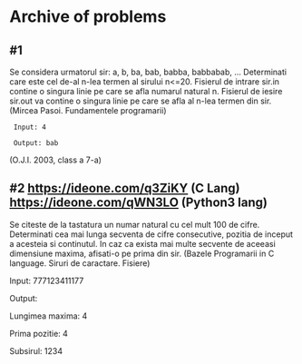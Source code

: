 # Archive of problems

## #1
Se considera urmatorul sir:
a, b, ba, bab, babba, babbabab, ...
Determinati care este cel de-al n-lea termen al sirului  n<=20.
Fisierul de intrare sir.in contine o singura linie pe care se afla numarul natural n.
Fisierul de iesire sir.out va contine o singura linie pe care se afla al
n-lea termen din sir. (Mircea Pasoi. Fundamentele programarii)

     Input: 4

     Output: bab

(O.J.I. 2003, class a 7-a)

## #2 https://ideone.com/q3ZiKY (C Lang) https://ideone.com/qWN3LO (Python3 lang)

Se citeste de la tastatura un numar natural cu cel mult 100 de cifre. Determinati
cea mai lunga secventa de cifre consecutive, pozitia de inceput a acesteia si
continutul. In caz ca exista mai multe secvente de aceeasi dimensiune maxima,
afisati-o pe prima din sir. (Bazele Programarii in C language. Siruri de caractare. Fisiere)

Input: 777123411177

Output:

Lungimea maxima: 4

Prima pozitie: 4

Subsirul: 1234


